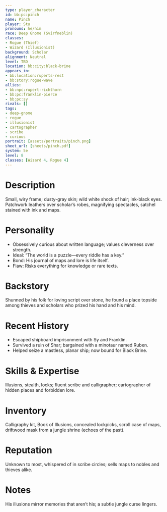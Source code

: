 ```yaml
---
type: player_character
id: bb:pc:pinch
name: Pinch
player: Stu
pronouns: he/him
race: Deep Gnome (Svirfneblin)
classes:
- Rogue (Thief)
- Wizard (Illusionist)
background: Scholar
alignment: Neutral
level: TBD
location: bb:city:black-brine
appears_in:
- bb:location:ruperts-rest
- bb:story:rogue-wave
allies:
- bb:npc:rupert-richthorn
- bb:pc:franklin-pierce
- bb:pc:sy
rivals: []
tags:
- deep-gnome
- rogue
- illusionist
- cartographer
- scribe
- curious
portrait: [assets/portraits/pinch.png]
sheet_url: [sheets/pinch.pdf]
system: 5e
level: 8
classes: [Wizard 4, Rogue 4]
---
```

# Description
Small, wiry frame; dusty-gray skin; wild white shock of hair; ink-black eyes. Patchwork leathers over scholar’s robes, magnifying spectacles, satchel stained with ink and maps.

# Personality
- Obsessively curious about written language; values cleverness over strength.  
- Ideal: “The world is a puzzle—every riddle has a key.”  
- Bond: His journal of maps and lore is life itself.  
- Flaw: Risks everything for knowledge or rare texts.

# Backstory
Shunned by his folk for loving script over stone, he found a place topside among thieves and scholars who prized his hand and his mind.

# Recent History
- Escaped shipboard imprisonment with Sy and Franklin.  
- Survived a ruin of Shar; bargained with a minotaur named Ruben.  
- Helped seize a mastless, planar ship; now bound for Black Brine.

# Skills & Expertise
Illusions, stealth, locks; fluent scribe and calligrapher; cartographer of hidden places and forbidden lore.

# Inventory
Calligraphy kit, Book of Illusions, concealed lockpicks, scroll case of maps, driftwood mask from a jungle shrine (echoes of the past).

# Reputation
Unknown to most, whispered of in scribe circles; sells maps to nobles and thieves alike.

# Notes
His illusions mirror memories that aren’t his; a subtle jungle curse lingers.
